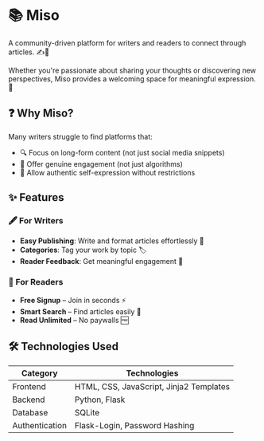 # 📚 Miso

A community-driven platform for writers and readers to connect through articles. ✍️📖

Whether you're passionate about sharing your thoughts or discovering new perspectives, Miso provides a welcoming space for meaningful expression. 🌈

## ❓ Why Miso?

Many writers struggle to find platforms that:

- 🔍 Focus on long-form content (not just social media snippets)
- 💬 Offer genuine engagement (not just algorithms)
- 🎨 Allow authentic self-expression without restrictions

## ✨ Features

### 🖋️ For Writers

- **Easy Publishing**: Write and format articles effortlessly 🚀
- **Categories**: Tag your work by topic 🏷️
- **Reader Feedback**: Get meaningful engagement 💌

### 👀 For Readers

- **Free Signup** – Join in seconds ⚡
- **Smart Search** – Find articles easily 🔎
- **Read Unlimited** – No paywalls 🆓

## 🛠️ Technologies Used
| Category       | Technologies |  
|---------------|-------------|  
| Frontend      | HTML, CSS, JavaScript, Jinja2 Templates |  
| Backend       | Python, Flask |  
| Database      | SQLite |  
| Authentication| Flask-Login, Password Hashing |  
